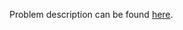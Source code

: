 Problem description can be found [here](https://www.hackerrank.com/challenges/whats-your-name/problem).

